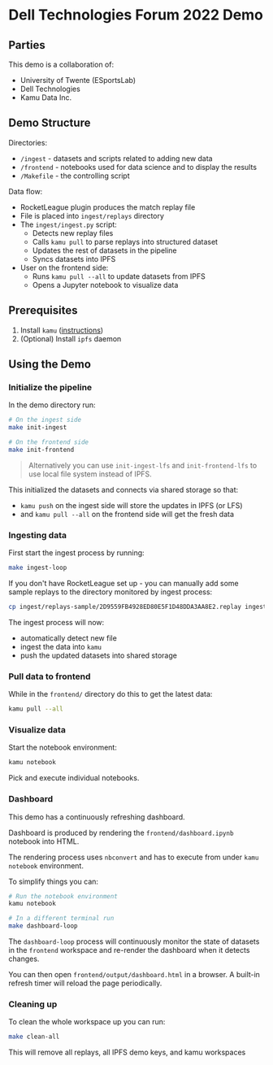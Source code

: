 # Dell Technologies Forum 2022 Demo


## Parties
This demo is a collaboration of:
- University of Twente (ESportsLab)
- Dell Technologies
- Kamu Data Inc.


## Demo Structure
Directories:
- `/ingest` - datasets and scripts related to adding new data
- `/frontend` - notebooks used for data science and to display the results
- `/Makefile` - the controlling script

Data flow:
- RocketLeague plugin produces the match replay file
- File is placed into `ingest/replays` directory
- The `ingest/ingest.py` script:
  - Detects new replay files
  - Calls `kamu pull` to parse replays into structured dataset
  - Updates the rest of datasets in the pipeline
  - Syncs datasets into IPFS
- User on the frontend side:
  - Runs `kamu pull --all` to update datasets from IPFS
  - Opens a Jupyter notebook to visualize data


## Prerequisites
1. Install `kamu` ([instructions](https://docs.kamu.dev/cli/get-started/installation/))
2. (Optional) Install `ipfs` daemon


## Using the Demo

### Initialize the pipeline
In the demo directory run:
```bash
# On the ingest side
make init-ingest

# On the frontend side
make init-frontend
```

> Alternatively you can use `init-ingest-lfs` and `init-frontend-lfs` to use local file system instead of IPFS.

This initialized the datasets and connects via shared storage so that:
- `kamu push` on the ingest side will store the updates in IPFS (or LFS)
- and `kamu pull --all` on the frontend side will get the fresh data


### Ingesting data
First start the ingest process by running:
```bash
make ingest-loop
```

If you don't have RocketLeague set up - you can manually add some sample replays to the directory monitored by ingest process:
```bash
cp ingest/replays-sample/2D9559FB4928ED80E5F1D48DDA3AA8E2.replay ingest/replays/
```

The ingest process will now:
- automatically detect new file
- ingest the data into `kamu`
- push the updated datasets into shared storage


### Pull data to frontend
While in the `frontend/` directory do this to get the latest data:
```bash
kamu pull --all
```

### Visualize data
Start the notebook environment:
```bash
kamu notebook
```

Pick and execute individual notebooks.


### Dashboard
This demo has a continuously refreshing dashboard.

Dashboard is produced by rendering the `frontend/dashboard.ipynb` notebook into HTML.

The rendering process uses `nbconvert` and has to execute from under `kamu notebook` environment.

To simplify things you can:
```bash
# Run the notebook environment
kamu notebook

# In a different terminal run
make dashboard-loop
```

The `dashboard-loop` process will continuously monitor the state of datasets in the `frontend` workspace and re-render the dashboard when it detects changes.

You can then open `frontend/output/dashboard.html` in a browser. A built-in refresh timer will reload the page periodically.


### Cleaning up
To clean the whole workspace up you can run:
```bash
make clean-all
```

This will remove all replays, all IPFS demo keys, and kamu workspaces
